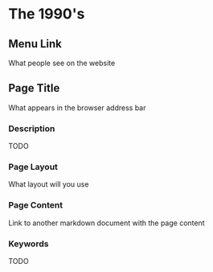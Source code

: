 # The 1990's

## Menu Link
What people see on the website


## Page Title
What appears in the browser address bar


### Description
TODO


### Page Layout
What layout will you use

### Page Content
Link to another markdown document with the page content


### Keywords
TODO